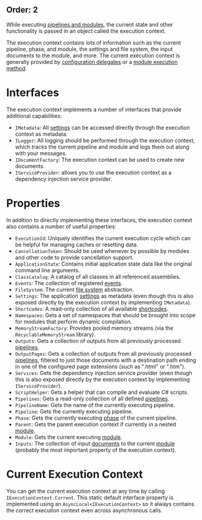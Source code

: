 Order: 2
---
While executing [pipelines and modules](xref:pipelines-and-modules), the current state and other functionality is passed in an object called the execution context.

The execution context contains lots of information such as the current pipeline, phase, and module, the settings and file system, the input documents to the module, and more. The current execution context is generally provided by [configuration delegates](xref:configuration-delegates) or a [module execution method](xref:writing-modules).

# Interfaces

The execution context implements a number of interfaces that provide additional capabilities:

- `IMetadata`: All [settings](xref:settings) can be accessed directly through the execution context as metadata.
- `ILogger`: All logging should be performed through the execution context, which tracks the current pipeline and module and logs them out along with your messages.
- `IDocumentFactory`: The execution context can be used to create new documents.
- `IServiceProvider`: allows you to use the execution context as a dependency injection service provider.

# Properties

In addition to directly implementing these interfaces, the execution context also contains a number of useful properties:

- `ExecutionId`: Uniquely identifies the current execution cycle which can be helpful for managing caches or resetting data.
- `CancellationToken`: Should be used whenever by possible by modules and other code to provide cancellation support.
- `ApplicationState`: Contains initial application state data like the original command line arguments.
- `ClassCatalog`: A catalog of all classes in all referenced assemblies.
- `Events`: The collection of registered [events](xref:events).
- `FileSystem`: The current [file system](xref:files-and-paths#virtual-file-system) abstraction.
- `Settings`: The application [settings](xref:settings) as metadata (even though this is also exposed directly by the execution context by implementing `IMetadata`).
- `Shortcodes`: A read-only collection of all available [shortcodes](xref:shortcodes).
- `Namespaces`: Gets a set of namespaces that should be brought into scope for modules that perform dynamic compilation.
- `MemoryStreamFactory`: Provides pooled memory streams (via the `RecyclableMemoryStream` library).
- `Outputs`: Gets a collection of outputs from all previously processed [pipelines](xref:pipelines-and-modules).
- `OutputPages`: Gets a collection of outputs from all previously processed [pipelines](xref:pipelines-and-modules), filtered to just those documents with a destination path ending in one of the configured page extensions (such as ".html" or ".htm").
- `Services`: Gets the dependency injection service provider (even though this is also exposed directly by the execution context by implementing `IServiceProvider`).
- `ScriptHelper`: Gets a helper that can compile and evaluate C# scripts.
- `Pipelines`: Gets a read-only collection of all defined [pipelines](xref:pipelines-and-modules).
- `PipelineName`: Gets the name of the currently executing pipeline.
- `Pipeline`: Gets the currently executing pipeline.
- `Phase`: Gets the currently executing [phase](xref:pipelines-and-modules#phases) of the current pipeline.
- `Parent`: Gets the parent execution context if currently in a nested [module](xref:about-modules).
- `Module`: Gets the current executing [module](xref:about-modules).
- `Inputs`: The collection of input [documents](xref:documents-and-metadata) to the current [module](xref:about-modules) (probably the most important property of the execution context).

# Current Execution Context

You can get the current execution context at any time by calling `IExecutionContext.Current`. This static default interface property is implemented using an `AsyncLocal<IExecutionContext>` so it always contains the correct execution context even across asynchronous calls.